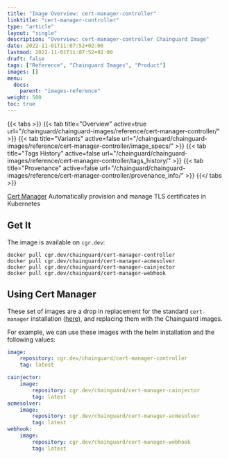 ```yaml
---
title: "Image Overview: cert-manager-controller"
linktitle: "cert-manager-controller"
type: "article"
layout: "single"
description: "Overview: cert-manager-controller Chainguard Image"
date: 2022-11-01T11:07:52+02:00
lastmod: 2022-11-01T11:07:52+02:00
draft: false
tags: ["Reference", "Chainguard Images", "Product"]
images: []
menu:
  docs:
    parent: "images-reference"
weight: 500
toc: true
---
```


{{< tabs >}}
{{< tab title="Overview" active=true url="/chainguard/chainguard-images/reference/cert-manager-controller/" >}}
{{< tab title="Variants" active=false url="/chainguard/chainguard-images/reference/cert-manager-controller/image_specs/" >}}
{{< tab title="Tags History" active=false url="/chainguard/chainguard-images/reference/cert-manager-controller/tags_history/" >}}
{{< tab title="Provenance" active=false url="/chainguard/chainguard-images/reference/cert-manager-controller/provenance_info/" >}}
{{</ tabs >}}



[Cert Manager](https://cert-manager.io/) Automatically provision and manage TLS certificates in Kubernetes

## Get It

The image is available on `cgr.dev`:

```
docker pull cgr.dev/chainguard/cert-manager-controller
docker pull cgr.dev/chainguard/cert-manager-acmesolver
docker pull cgr.dev/chainguard/cert-manager-cainjector
docker pull cgr.dev/chainguard/cert-manager-webhook
```

## Using Cert Manager

These set of images are a drop in replacement for the standard `cert-manager` installation ([here](https://cert-manager.io/docs/installation/)), and replacing them with the Chainguard images.

For example, we can use these images with the helm installation and the following values:

```yaml
image:
    repository: cgr.dev/chainguard/cert-manager-controller
    tag: latest

cainjector:
    image:
        repository: cgr.dev/chainguard/cert-manager-cainjector
        tag: latest
acmesolver:
    image:
        repository: cgr.dev/chainguard/cert-manager-acmesolver
        tag: latest
webhook:
    image:
        repository: cgr.dev/chainguard/cert-manager-webhook
        tag: latest
```

